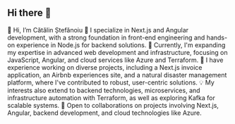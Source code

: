 ## Hi there 👋

👋 Hi, I’m Cătălin Ștefănoiu
👀 I specialize in Next.js and Angular development, with a strong foundation in front-end engineering and hands-on experience in Node.js for backend solutions.
🌱 Currently, I'm expanding my expertise in advanced web development and infrastructure, focusing on JavaScript, Angular, and cloud services like Azure and Terraform.
💼 I have experience working on diverse projects, including a Next.js invoice application, an Airbnb experiences site, and a natural disaster management platform, where I've contributed to robust, user-centric solutions.
💡 My interests also extend to backend technologies, microservices, and infrastructure automation with Terraform, as well as exploring Kafka for scalable systems.
💞️ Open to collaborations on projects involving Next.js, Angular, backend development, and cloud technologies like Azure.

<!--
**catalinstefanoiu/catalinstefanoiu** is a ✨ _special_ ✨ repository because its `README.md` (this file) appears on your GitHub profile

-->
